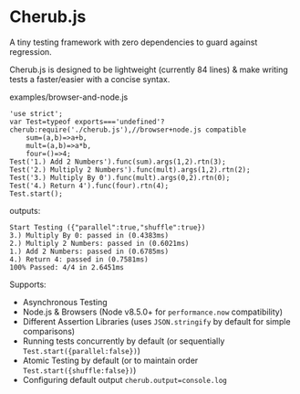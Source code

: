 # Cherub.js
A tiny testing framework with zero dependencies to guard against regression.

Cherub.js is designed to be lightweight (currently 84 lines) & make writing tests a faster/easier with a concise syntax.

examples/browser-and-node.js

    'use strict';
    var Test=typeof exports==='undefined'?cherub:require('./cherub.js'),//browser+node.js compatible
    	sum=(a,b)=>a+b,
    	mult=(a,b)=>a*b,
    	four=()=>4;
    Test('1.) Add 2 Numbers').func(sum).args(1,2).rtn(3);
    Test('2.) Multiply 2 Numbers').func(mult).args(1,2).rtn(2);
    Test('3.) Multiply By 0').func(mult).args(0,2).rtn(0);
    Test('4.) Return 4').func(four).rtn(4);
	Test.start();
 
outputs:

    Start Testing ({"parallel":true,"shuffle":true})
    3.) Multiply By 0: passed in (0.4383ms)
    2.) Multiply 2 Numbers: passed in (0.6021ms)
    1.) Add 2 Numbers: passed in (0.6785ms)
    4.) Return 4: passed in (0.7581ms)
    100% Passed: 4/4 in 2.6451ms


Supports:
* Asynchronous Testing
* Node.js & Browsers (Node v8.5.0+ for `performance.now` compatibility)
* Different Assertion Libraries (uses `JSON.stringify` by default for simple comparisons)
* Running tests concurrently by default (or sequentially `Test.start({parallel:false})`)
* Atomic Testing by default (or to maintain order `Test.start({shuffle:false})`)
* Configuring default output `cherub.output=console.log`